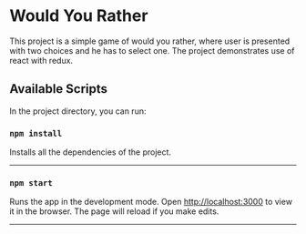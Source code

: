 # Would You Rather

This project is a simple game of would you rather, where user is presented with two choices and he has to select one. The project demonstrates use of react with redux.

## Available Scripts

In the project directory, you can run:

### `npm install`

Installs all the dependencies of the project.

---

### `npm start`

Runs the app in the development mode.
Open [http://localhost:3000](http://localhost:3000) to view it in the browser.
The page will reload if you make edits.

---
